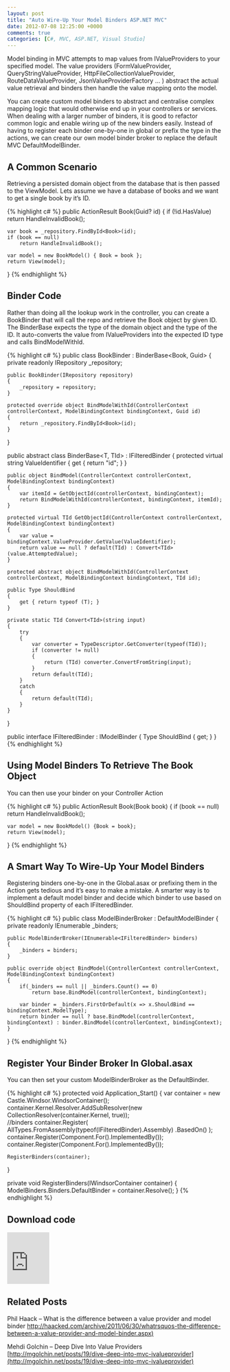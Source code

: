 ```yaml
---
layout: post
title: "Auto Wire-Up Your Model Binders ASP.NET MVC"
date: 2012-07-08 12:25:00 +0000
comments: true
categories: [C#, MVC, ASP.NET, Visual Studio]
---
```


Model binding in MVC attempts to map values from IValueProviders to your specified model.  The value providers (FormValueProvider, QueryStringValueProvider, HttpFileCollectionValueProvider, RouteDataValueProvider, JsonValueProviderFactory … ) abstract the actual value retrieval and binders then handle the value mapping onto the model.

You can create custom model binders to abstract and centralise complex mapping logic that would otherwise end up in your controllers or services. When dealing with a larger number of binders, it is good to refactor common logic and enable wiring up of the new binders easily. Instead of having to register each binder one-by-one in global or prefix the type in the actions, we can create our own model binder broker to replace the default MVC DefaultModelBinder.
<!--more-->

A Common Scenario
-------------------

Retrieving a persisted domain object from the database that is then passed to the ViewModel. Lets assume we have a database of books and we want to get a single book by it’s ID.

{% highlight c# %}
public ActionResult Book(Guid? id)
{
    if (!id.HasValue) 
        return HandleInvalidBook();
 
    var book = _repository.FindById<Book>(id);
    if (book == null)
        return HandleInvalidBook();
 
    var model = new BookModel() { Book = book };
    return View(model);
}
{% endhighlight %}

Binder Code
-------------------

Rather than doing all the lookup work in the controller, you can create a BookBinder that will call the repo and retrieve the Book object by given ID. The BinderBase expects the type of the domain object and the type of the ID. It auto-converts the value from IValueProviders into the expected ID type and calls BindModelWithId.

{% highlight c# %}
public class BookBinder : BinderBase<Book, Guid>
{
    private readonly IRepository _repository;
 
    public BookBinder(IRepository repository)
    {
        _repository = repository;
    }
 
    protected override object BindModelWithId(ControllerContext controllerContext, ModelBindingContext bindingContext, Guid id)
    {
        return _repository.FindById<Book>(id);
    }
}
 
public abstract class BinderBase<T, TId> : IFilteredBinder
{
    protected virtual string ValueIdentifier
    {
        get { return "id"; }
    }
 
    public object BindModel(ControllerContext controllerContext, ModelBindingContext bindingContext)
    {
        var itemId = GetObjectId(controllerContext, bindingContext);
        return BindModelWithId(controllerContext, bindingContext, itemId);
    }
 
    protected virtual TId GetObjectId(ControllerContext controllerContext, ModelBindingContext bindingContext)
    {
        var value = bindingContext.ValueProvider.GetValue(ValueIdentifier);
        return value == null ? default(TId) : Convert<TId>(value.AttemptedValue);
    }
 
    protected abstract object BindModelWithId(ControllerContext controllerContext, ModelBindingContext bindingContext, TId id);
 
    public Type ShouldBind
    {
        get { return typeof (T); }
    }
 
    private static TId Convert<TId>(string input)
    {
        try
        {
            var converter = TypeDescriptor.GetConverter(typeof(TId));
            if (converter != null)
            {
                return (TId) converter.ConvertFromString(input);
            }
            return default(TId);
        }
        catch
        {
            return default(TId);
        }
    }
}
 
public interface IFilteredBinder : IModelBinder
{
    Type ShouldBind { get; }
}
{% endhighlight %}


Using Model Binders To Retrieve The Book Object
-------------------

You can then use your binder on your Controller Action

{% highlight c# %}
public ActionResult Book(Book book)
{
    if (book == null)
        return HandleInvalidBook();
 
    var model = new BookModel() {Book = book};
    return View(model);
}
{% endhighlight %}


A Smart Way To Wire-Up Your Model Binders
-------------------

Registering binders one-by-one in the Global.asax or prefixing them in the Action gets tedious and it’s easy to make a mistake. A smarter way is to implement a default model binder and decide which binder to use based on ShouldBind property of each IFilteredBinder.

{% highlight c# %}
public class ModelBinderBroker : DefaultModelBinder
{
    private readonly IEnumerable<IFilteredBinder> _binders;
 
    public ModelBinderBroker(IEnumerable<IFilteredBinder> binders)
    {
        _binders = binders;
    }
 
    public override object BindModel(ControllerContext controllerContext, ModelBindingContext bindingContext)
    {
        if(_binders == null || _binders.Count() == 0)
            return base.BindModel(controllerContext, bindingContext);
 
        var binder = _binders.FirstOrDefault(x => x.ShouldBind == bindingContext.ModelType);
        return binder == null ? base.BindModel(controllerContext, bindingContext) : binder.BindModel(controllerContext, bindingContext);
    }
}
{% endhighlight %}


Register Your Binder Broker In Global.asax
-------------------

You can then set your custom ModelBinderBroker as the DefaultBinder.

{% highlight c# %}
protected void Application_Start()
{
    var container = new Castle.Windsor.WindsorContainer();
    container.Kernel.Resolver.AddSubResolver(new CollectionResolver(container.Kernel, true));<br>
    //binders
    container.Register(
        AllTypes.FromAssembly(typeof(IFilteredBinder).Assembly)
        .BasedOn<IFilteredBinder>()
    );
    container.Register(Component.For<ModelBinderBroker>().ImplementedBy<ModelBinderBroker>());
    container.Register(Component.For<IRepository>().ImplementedBy<FakeRepository>());
 
    RegisterBinders(container);
}
 
private void RegisterBinders(IWindsorContainer container)
{
    ModelBinders.Binders.DefaultBinder = container.Resolve<ModelBinderBroker>();
}
{% endhighlight %}

Download code
-------------------

<iframe height="120" src="https://skydrive.live.com/embed?cid=84E23A97F665C5F2&amp;resid=84E23A97F665C5F2%21140&amp;authkey=AA9mcKzV4kTZFpQ" frameborder="0" width="98" scrolling="no"></iframe>

Related Posts
-------------------

Phil Haack – What is the difference between a value provider and model binder
[http://haacked.com/archive/2011/06/30/whatrsquos-the-difference-between-a-value-provider-and-model-binder.aspx)](http://haacked.com/archive/2011/06/30/whatrsquos-the-difference-between-a-value-provider-and-model-binder.aspx)

Mehdi Golchin – Deep Dive Into Value Providers
[http://mgolchin.net/posts/19/dive-deep-into-mvc-ivalueprovider](http://mgolchin.net/posts/19/dive-deep-into-mvc-ivalueprovider)